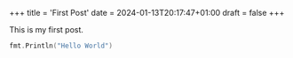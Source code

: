 +++
title = 'First Post'
date = 2024-01-13T20:17:47+01:00
draft = false
+++

This is my first post.
```go
fmt.Println("Hello World")
```
